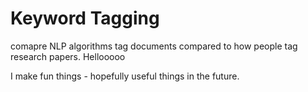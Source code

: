 # Keyword Tagging

comapre NLP algorithms tag documents compared to how people tag research papers. 
Hellooooo 

I make fun things - hopefully useful things in the future. 
